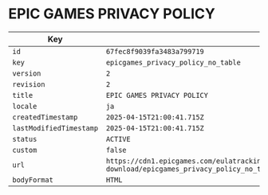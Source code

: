 # EPIC GAMES PRIVACY POLICY

| Key | Value |
| --- | ----- |
| `id` | `67fec8f9039fa3483a799719` |
| `key` | `epicgames_privacy_policy_no_table` |
| `version` | `2` |
| `revision` | `2` |
| `title` | `EPIC GAMES PRIVACY POLICY` |
| `locale` | `ja` |
| `createdTimestamp` | `2025-04-15T21:00:41.715Z` |
| `lastModifiedTimestamp` | `2025-04-15T21:00:41.715Z` |
| `status` | `ACTIVE` |
| `custom` | `false` |
| `url` | `https://cdn1.epicgames.com/eulatracking-download/epicgames_privacy_policy_no_table/ja/v2/r2/34a4d9ed9024974c0790ca35463745a9.pdf` |
| `bodyFormat` | `HTML` |
